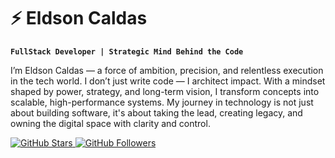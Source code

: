 # ⚡ Eldson Caldas

**`FullStack Developer | Strategic Mind Behind the Code`**

I’m Eldson Caldas — a force of ambition, precision, and relentless execution in the tech world. I don’t just write code — I architect impact. With a mindset shaped by power, strategy, and long-term vision, I transform concepts into scalable, high-performance systems. My journey in technology is not just about building software, it's about taking the lead, creating legacy, and owning the digital space with clarity and control.

<p align="left">
    <a href="https://github.com/EldsonC?tab=repositories&sort=stargazers">
        <img 
            alt="GitHub Stars" 
            title="Total GitHub Stars" 
            src="https://custom-icon-badges.demolab.com/github/stars/EldsonC?color=6415BA&style=for-the-badge&labelColor=6415BA&logo=star&label=Stars"
        />
    </a>
    <a href="https://github.com/EldsonC?tab=followers">
        <img 
            alt="GitHub Followers" 
            title="Follow me on GitHub" 
            src="https://custom-icon-badges.demolab.com/github/followers/EldsonC?color=247D5&labelColor=247D5&style=for-the-badge&logo=github&label=Followers&logoColor=white"
        />
    </a>
</p>

